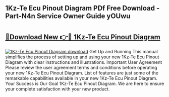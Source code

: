 ## 1Kz-Te Ecu Pinout Diagram PDf Free Download - Part-N4n Service Owner Guide yOUwu

# <h2><a href="http://dfrmgnq.blite.top/?on=1Kz-Te+Ecu+Pinout+Diagram">🔗Download New 👉🔴 1Kz-Te Ecu Pinout Diagram</a></h2>

[![1Kz-Te Ecu Pinout Diagram download](https://i.imgur.com/lujVjoI.png)](http://dfrmgnq.blite.top/?on=1Kz-Te+Ecu+Pinout+Diagram)
Get Up and Running This manual simplifies the process of setting up and using your new 1Kz-Te Ecu Pinout Diagram with clear instructions and illustrations. Important User Agreement Please review the user agreement terms and conditions before operating your new 1Kz-Te Ecu Pinout Diagram. List of features are just some of the remarkable capabilities available in your new 1Kz-Te Ecu Pinout Diagram. Your Success is Our Goal 1Kz-Te Ecu Pinout Diagram. We are here to ensure your complete satisfaction with your new product.
